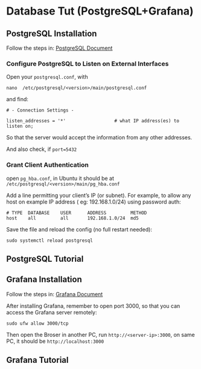 # Database Tut (PostgreSQL+Grafana)

## PostgreSQL Installation

Follow the steps in:
[PostgreSQL Document](https://www.postgresql.org/download/linux/ubuntu/)

### Configure PostgreSQL to Listen on External Interfaces

Open your `postgresql.conf`, with 

```
nano  /etc/postgresql/<version>/main/postgresql.conf
```

and find:

```
# - Connection Settings -

listen_addresses = '*'                  # what IP address(es) to listen on;
```

So that the server would accept the information from any other addresses.

And also check, if `port=5432`


### Grant Client Authentication

open `pg_hba.conf`, in Ubuntu it should be at `/etc/postgresql/<version>/main/pg_hba.conf`

Add a line permitting your client’s IP (or subnet). For example, to allow any host on example IP address ( eg: 192.168.1.0/24) using password auth:

```
# TYPE  DATABASE    USER      ADDRESS         METHOD
host    all         all       192.168.1.0/24  md5
```

Save the file and reload the config (no full restart needed):

```
sudo systemctl reload postgresql
```

## PostgreSQL Tutorial

## Grafana Installation

Follow the steps in:
[Grafana Document](https://grafana.com/docs/grafana/latest/setup-grafana/installation/debian/)

After installing Grafana, remember to open port 3000, so that you can access the Grafana server remotely:
```
sudo ufw allow 3000/tcp
```

Then open the Broser in another PC, run `http://<server-ip>:3000`, on same PC, it should be `http://localhost:3000`

## Grafana Tutorial
